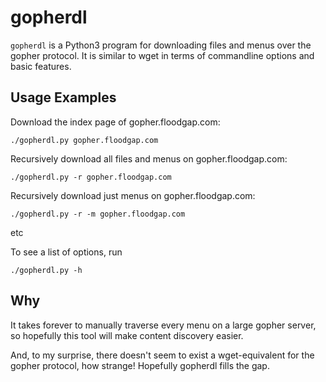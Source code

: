 # gopherdl

`gopherdl` is a Python3 program for downloading files and menus over the gopher
protocol. It is similar to wget in terms of commandline options and basic
features. 

## Usage Examples

Download the index page of gopher.floodgap.com:

`./gopherdl.py gopher.floodgap.com`

Recursively download all files and menus on gopher.floodgap.com:

`./gopherdl.py -r gopher.floodgap.com`

Recursively download just menus on gopher.floodgap.com:

`./gopherdl.py -r -m gopher.floodgap.com`

etc

To see a list of options, run

`./gopherdl.py -h`


## Why

It takes forever to manually traverse every menu on a large gopher server, so
hopefully this tool will make content discovery easier.

And, to my surprise, there doesn't seem to exist a wget-equivalent for the
gopher protocol, how strange! Hopefully gopherdl fills the gap.
